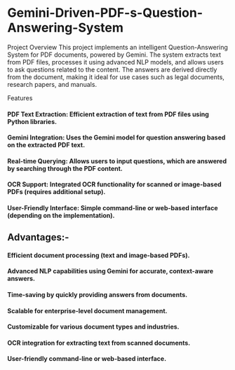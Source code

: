 # Gemini-Driven-PDF-s-Question-Answering-System

Project Overview
This project implements an intelligent Question-Answering System for PDF documents, powered by Gemini. The system extracts text from PDF files, processes it using advanced NLP models, and allows users to ask questions related to the content. The answers are derived directly from the document, making it ideal for use cases such as legal documents, research papers, and manuals.

Features
#### PDF Text Extraction: Efficient extraction of text from PDF files using Python libraries.
#### Gemini Integration: Uses the Gemini model for question answering based on the extracted PDF text.
#### Real-time Querying: Allows users to input questions, which are answered by searching through the PDF content.
#### OCR Support: Integrated OCR functionality for scanned or image-based PDFs (requires additional setup).
#### User-Friendly Interface: Simple command-line or web-based interface (depending on the implementation).


## Advantages:-

#### Efficient document processing (text and image-based PDFs).
#### Advanced NLP capabilities using Gemini for accurate, context-aware answers.
#### Time-saving by quickly providing answers from documents.
#### Scalable for enterprise-level document management.
#### Customizable for various document types and industries.
#### OCR integration for extracting text from scanned documents.
#### User-friendly command-line or web-based interface.
